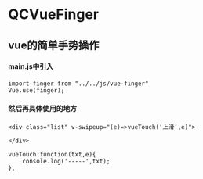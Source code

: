 # QCVueFinger
vue的简单手势操作
---
#### main.js中引入   

```
import finger from "../../js/vue-finger"   
Vue.use(finger);
```

#### 然后再具体使用的地方

```
<div class="list" v-swipeup="(e)=>vueTouch('上滑',e)">

</div>

vueTouch:function(txt,e){
    console.log('-----',txt);
},

```
